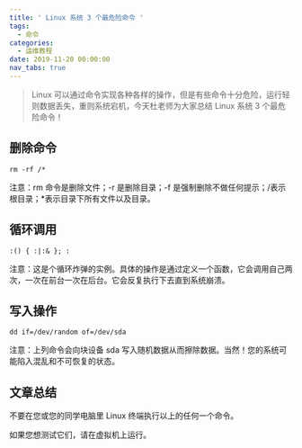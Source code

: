 ```yaml
---
title: ' Linux 系统 3 个最危险命令 '
tags:
  - 命令
categories:
  - 运维教程
date: 2019-11-20 00:00:00
nav_tabs: true
---
```


> Linux 可以通过命令实现各种各样的操作，但是有些命令十分危险，运行轻则数据丢失，重则系统宕机，今天杜老师为大家总结 Linux 系统 3 个最危险命令！

<!-- more -->

## 删除命令

```
rm -rf /*
```

注意：rm 命令是删除文件；-r 是删除目录；-f 是强制删除不做任何提示；/表示根目录；*表示目录下所有文件以及目录。

## 循环调用

```
:() { :|:& }; :
```

注意：这是个循环炸弹的实例。具体的操作是通过定义一个函数，它会调用自己两次，一次在前台一次在后台。它会反复执行下去直到系统崩溃。

## 写入操作

```
dd if=/dev/random of=/dev/sda
```

注意：上列命令会向块设备 sda 写入随机数据从而擦除数据。当然！您的系统可能陷入混乱和不可恢复的状态。

## 文章总结

不要在您或您的同学电脑里 Linux 终端执行以上的任何一个命令。

如果您想测试它们，请在虚拟机上运行。